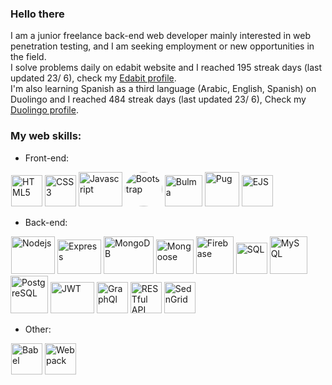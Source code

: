 ### Hello there
I am a junior freelance back-end web developer mainly interested in web penetration testing, and I am seeking employment or new opportunities in the field.<br>
I solve problems daily on edabit website and I reached 195 streak days (last updated 23/ 6), check my [Edabit profile](https://edabit.com/user/7kENXQQ8ABiPGfBRD). <br>
I'm also learning Spanish as a third language (Arabic, English, Spanish) on Duolingo and I reached 484 streak days (last updated 23/ 6), Check my [Duolingo profile](https://www.duolingo.com/profile/Ahmed_Elgaidi).

### My web skills:
* Front-end:
<div style="display: inline; margin: 1px;">
   <img src="https://res.cloudinary.com/dvmkzbrcs/image/upload/v1624448550/github%20photos%20and%20logos/html_ozmds9.png" title="HTML5" alt="HTML5" height="50px" widht="50px">
  <img src="https://res.cloudinary.com/dvmkzbrcs/image/upload/v1624448970/github%20photos%20and%20logos/css3_ovmbyb.png" title="CSS3" alt="CSS3" height="50px" widht="50px">
  <img src="https://res.cloudinary.com/dvmkzbrcs/image/upload/v1624449202/github%20photos%20and%20logos/js_csbw4l.png" title="Javascript" alt="Javascript" height="55px" width="70px">
    <img src="https://res.cloudinary.com/dvmkzbrcs/image/upload/v1624455889/github%20photos%20and%20logos/bootstrap_osku6g.png" style="border-radius: 50%;" title="Bootstrap" alt="Bootstrap" height="55px" width="60px">
  <img src="https://res.cloudinary.com/dvmkzbrcs/image/upload/v1624455022/github%20photos%20and%20logos/bulma_dqjwfm.png" title="Bulma" alt="Bulma" height="50px" width="60px">
    <img src="https://res.cloudinary.com/dvmkzbrcs/image/upload/v1624456950/github%20photos%20and%20logos/pug_daq49s.png" title="Pug" alt="Pug" height="55px" widht="55px">
  <img src="https://res.cloudinary.com/dvmkzbrcs/image/upload/v1624456939/github%20photos%20and%20logos/ejs_rw0ffs.png" title="EJS" alt="EJS" height="50px" widht="50px">
</div>

* Back-end:
<div style="display: inline; margin: 1px;">
    <img src="https://res.cloudinary.com/dvmkzbrcs/image/upload/v1624449313/github%20photos%20and%20logos/nodejs_nxwzkn.png" title="Nodejs" alt="Nodejs" height="60px" width="70px">
  <img src="https://res.cloudinary.com/dvmkzbrcs/image/upload/v1624458491/github%20photos%20and%20logos/express_neakgs.png" title="Express" alt="Express" height="55px" width="70px">
    <img src="https://res.cloudinary.com/dvmkzbrcs/image/upload/v1624450387/github%20photos%20and%20logos/mongodb_d5qfhs.png" title="MongoDB" alt="MongoDB" height="60px" width="80px">
  <img src="https://res.cloudinary.com/dvmkzbrcs/image/upload/v1624449628/github%20photos%20and%20logos/mongoose_knvnre.png" title="Mongoose" alt="Mongoose" height="55px" width="60px">
  <img src="https://res.cloudinary.com/dvmkzbrcs/image/upload/v1624454146/github%20photos%20and%20logos/firebase_gykjhd.png" title="Firebase" alt="Firebase" height="60px" width="60px">
  <img src="https://res.cloudinary.com/dvmkzbrcs/image/upload/v1624457641/github%20photos%20and%20logos/sql_ea82gr.png" title="SQL" alt="SQL" height="50px" widht="50px">
  <img src="https://res.cloudinary.com/dvmkzbrcs/image/upload/v1624457644/github%20photos%20and%20logos/mysql_gpldnf.png" title="MySQL" alt="MySQL" height="60px" widht="60px">
  <img src="https://res.cloudinary.com/dvmkzbrcs/image/upload/v1624457831/github%20photos%20and%20logos/PostgreSQL_tj3eqy.png" title="PostgreSQL" alt="PostgreSQL" height="60px" widht="60px">
    <img src="https://res.cloudinary.com/dvmkzbrcs/image/upload/v1624450645/github%20photos%20and%20logos/JWT_i4bk0c.png" title="JWT" alt="JWT" height="50px" width="70px">
  <img src="https://res.cloudinary.com/dvmkzbrcs/image/upload/v1624458262/github%20photos%20and%20logos/grahQl_a0h0wu.png" title="GraphQl" alt="GraphQl" height="50px" widht=50px">
  <img src="https://res.cloudinary.com/dvmkzbrcs/image/upload/v1624458491/github%20photos%20and%20logos/restfulAPI_bj9xji.png" title="RESTful API" alt="RESTful API" height="50px" widht="50px">
  <img src="https://res.cloudinary.com/dvmkzbrcs/image/upload/v1624458257/github%20photos%20and%20logos/sendgrid_e4niod.png" title="SendGrid" alt="SednGrid" height="50px" widht="50px">
</div>

* Other:
<div style="display: inline; margin: 1px;">
  <img src="https://res.cloudinary.com/dvmkzbrcs/image/upload/v1624457232/github%20photos%20and%20logos/babel_lyfpmq.png" title="Babel" alt="Babel" height="50px" widht="50px">
  <img src="https://res.cloudinary.com/dvmkzbrcs/image/upload/v1624457228/github%20photos%20and%20logos/webpack_c1ck8w.png" title="Webpack" alt="Webpack" height="50px" widht="50px">
</div>





<!--
**AhmedElgaidi/AhmedElgaidi** is a ✨ _special_ ✨ repository because its `README.md` (this file) appears on your GitHub profile.

Here are some ideas to get you started:

- 🔭 I’m currently working on ...
- 🌱 I’m currently learning ...
- 👯 I’m looking to collaborate on ...
- 🤔 I’m looking for help with ...
- 💬 Ask me about ...
- 📫 How to reach me: ...
- 😄 Pronouns: ...
- ⚡ Fun fact: ...
-->
